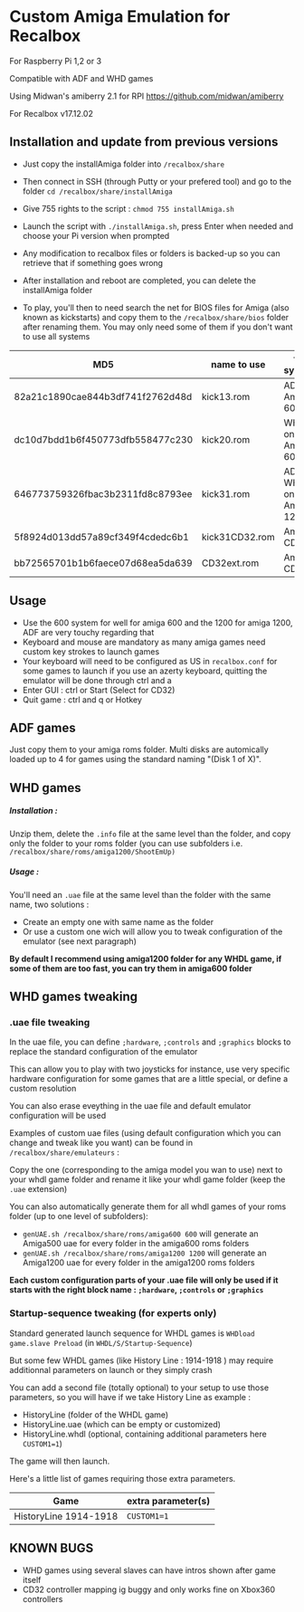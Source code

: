 # Custom Amiga Emulation for Recalbox

For Raspberry Pi 1,2 or 3

Compatible with ADF and WHD games

Using Midwan's amiberry 2.1 for RPI https://github.com/midwan/amiberry

For Recalbox v17.12.02


Installation and update from previous versions
----------------------------------------------

- Just copy the installAmiga folder into `/recalbox/share`
- Then connect in SSH (through Putty or your prefered tool) and go to the folder `cd /recalbox/share/installAmiga`
- Give 755 rights to the script : `chmod 755 installAmiga.sh`
- Launch the script with `./installAmiga.sh`, press Enter when needed and choose your Pi version when prompted
- Any modification to recalbox files or folders is backed-up so you can retrieve that if something goes wrong
- After installation and reboot are completed, you can delete the installAmiga folder

- To play, you'll then to need search the net for BIOS files for Amiga (also known as kickstarts) and copy them to the `/recalbox/share/bios` folder after renaming them.
You may only need some of them if you don't want to use all systems

| MD5   | name to use   | for system   |
| ---   | ---   | ---   |
| 82a21c1890cae844b3df741f2762d48d    | kick13.rom      | ADF on Amiga 600   |
| dc10d7bdd1b6f450773dfb558477c230    | kick20.rom      | WHDL on Amiga 600   |
| 646773759326fbac3b2311fd8c8793ee    | kick31.rom      | ADF & WHDL on Amiga 1200   |
| 5f8924d013dd57a89cf349f4cdedc6b1    | kick31CD32.rom      | Amiga CD32   |
| bb72565701b1b6faece07d68ea5da639    | CD32ext.rom      | Amiga CD32   |

Usage
-------
- Use the 600 system for well for amiga 600 and the 1200 for amiga 1200, ADF are very touchy regarding that
- Keyboard and mouse are mandatory as many amiga games need custom key strokes to launch games
- Your keyboard will need to be configured as US in `recalbox.conf` for some games to launch if you use an azerty keyboard, quitting the emulator will be done through ctrl and a
- Enter GUI : ctrl or Start (Select for CD32)
- Quit game : ctrl and q or Hotkey

ADF games
---------
Just copy them to your amiga roms folder. Multi disks are automically loaded up to 4 for games using the standard naming "(Disk 1 of X)".

WHD games
------------------------
##### Installation :

Unzip them, delete the `.info` file at the same level than the folder, and copy only the folder to your roms folder (you can use subfolders i.e. `/recalbox/share/roms/amiga1200/ShootEmUp)`

##### Usage :
You'll need an `.uae` file at the same level than the folder with the same name, two solutions :
- Create an empty one with same name as the folder
- Or use a custom one wich will allow you to tweak configuration of the emulator (see next paragraph)

**By default I recommend using amiga1200 folder for any WHDL game, if some of them are too fast, you can try them in amiga600 folder**

WHD games tweaking
------------------
### .uae file tweaking
In the uae file, you can define `;hardware`, `;controls` and `;graphics` blocks to replace the standard configuration of the emulator

This can allow you to play with two joysticks for instance, use very specific hardware configuration for some games that are a little special, or define a custom resolution

You can also erase eveything in the uae file and default emulator configuration will be used

Examples of custom uae files (using default configuration which you can change and tweak like you want) can be found in `/recalbox/share/emulateurs` :
 
Copy the one (corresponding to the amiga model you wan to use) next to your whdl game folder and rename it like your whdl game folder (keep the `.uae` extension)

You can also automatically generate them for all whdl games of your roms folder (up to one level of subfolders):
- `genUAE.sh /recalbox/share/roms/amiga600 600` will generate an Amiga500 uae for every folder in the amiga600 roms folders
- `genUAE.sh /recalbox/share/roms/amiga1200 1200` will generate an Amiga1200 uae for every folder in the amiga1200 roms folders

**Each custom configuration parts of your .uae file will only be used if it starts with the right block name : `;hardware`, `;controls` or `;graphics`**

### Startup-sequence tweaking (for experts only)
Standard generated launch sequence for WHDL games is `WHDload game.slave Preload` (in `WHDL/S/Startup-Sequence`)

But some few WHDL games (like History Line : 1914-1918 ) may require additionnal parameters on launch or they simply crash

You can add a second file (totally optional) to your setup to use those parameters, so you will have if we take History Line as example :
- HistoryLine (folder of the WHDL game)
- HistoryLine.uae (which can be empty or customized)
- HistoryLine.whdl (optional, containing additional parameters here `CUSTOM1=1`)

The game will then launch.

Here's a little list of games requiring those extra parameters.

| Game   | extra parameter(s)   |
| ---   | ---   |
| HistoryLine 1914-1918    | `CUSTOM1=1`      |


KNOWN BUGS
------------
- WHD games using several slaves can have intros shown after game itself
- CD32 controller mapping ig buggy and only works fine on Xbox360 controllers

